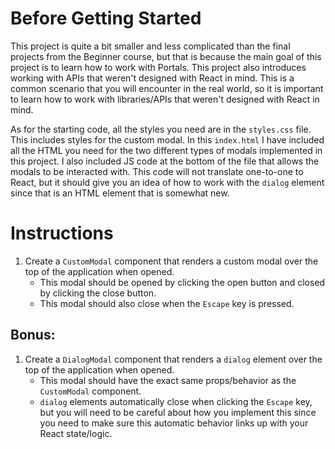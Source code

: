 # Before Getting Started

This project is quite a bit smaller and less complicated than the final projects from the Beginner course, but that is because the main goal of this project is to learn how to work with Portals. This project also introduces working with APIs that weren't designed with React in mind. This is a common scenario that you will encounter in the real world, so it is important to learn how to work with libraries/APIs that weren't designed with React in mind.

As for the starting code, all the styles you need are in the `styles.css` file. This includes styles for the custom modal. In this `index.html` I have included all the HTML you need for the two different types of modals implemented in this project. I also included JS code at the bottom of the file that allows the modals to be interacted with. This code will not translate one-to-one to React, but it should give you an idea of how to work with the `dialog` element since that is an HTML element that is somewhat new.

# Instructions

1. Create a `CustomModal` component that renders a custom modal over the top of the application when opened.
   - This modal should be opened by clicking the open button and closed by clicking the close button.
   - This modal should also close when the `Escape` key is pressed.

## Bonus:

1. Create a `DialogModal` component that renders a `dialog` element over the top of the application when opened.
   - This modal should have the exact same props/behavior as the `CustomModal` component.
   - `dialog` elements automatically close when clicking the `Escape` key, but you will need to be careful about how you implement this since you need to make sure this automatic behavior links up with your React state/logic.
